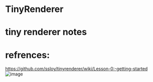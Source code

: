# TinyRenderer
# tiny renderer notes
# refrences:
https://github.com/ssloy/tinyrenderer/wiki/Lesson-0:-getting-started
![image](https://github.com/dyyosh2006/TinyRenderer/assets/22925948/ec7cb79a-2feb-4f72-bc72-16a3732340d9)

